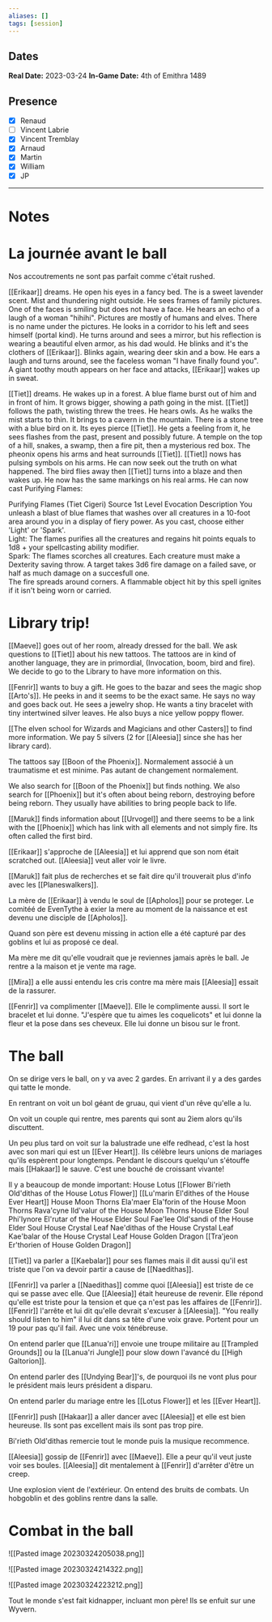 ```yaml
---
aliases: []
tags: [session]
---
```

## Dates
**Real Date:** 2023-03-24
**In-Game Date:** 4th of Emithra 1489

## Presence
- [x] Renaud
- [ ] Vincent Labrie
- [x] Vincent Tremblay
- [x] Arnaud 
- [x] Martin
- [x] William
- [x] JP

---
# Notes
# La journée avant le ball

Nos accoutrements ne sont pas parfait comme c'était rushed. 

[[Erikaar]] dreams. He open his eyes in a fancy bed. The is a sweet lavender scent. Mist and thundering night outside. He sees frames of family pictures. One of the faces is smiling but does not have a face. He hears an echo of a laugh of a woman "hihihi". Pictures are mostly of humans and elves. There is no name under the pictures. He looks in a corridor to his left and sees himself (portal kind). He turns around and sees a mirror, but his reflection is wearing a beautiful elven armor, as his dad would. He blinks and it's the clothers of [[Erikaar]]. Blinks again, wearing deer skin and a bow. He ears a laugh and turns around, see the faceless woman "I have finally found you". A giant toothy mouth appears on her face and attacks, [[Erikaar]] wakes up in sweat. 

[[Tiet]] dreams. He wakes up in a forest. A blue flame burst out of him and in front of him. It grows bigger, showing a path going in the mist. [[Tiet]] follows the path, twisting threw the trees. He hears owls. As he walks the mist starts to thin. It brings to a cavern in the mountain. There is a stone tree with a blue bird on it. Its eyes pierce [[Tiet]]. He gets a feeling from it, he sees flashes from the past, present and possibly future. A temple on the top of a hill, snakes, a swamp, then a fire pit, then a mysterious red box. The pheonix  opens his arms and heat surrounds [[Tiet]]. [[Tiet]] nows has pulsing symbols on his arms. He can now seek out the truth on what happened. The bird flies away then [[Tiet]] turns into a blaze and then wakes up. He now has the same markings on his real arms. He can now cast Purifying Flames:

Purifying Flames (Tiet Cigeri)
Source
1st Level Evocation
Description
You unleash a blast of blue flames that washes over all creatures in a 10-foot area around you in a display of fiery power. As you cast, choose either 'Light' or 'Spark'.  
Light: The flames purifies all the creatures and regains hit points equals to 1d8 + your spellcasting ability modifier.  
Spark: The flames scorches all creatures. Each creature must make a Dexterity saving throw. A target takes 3d6 fire damage on a failed save, or half as much damage on a succesfull one.  
The fire spreads around corners. A flammable object hit by this spell ignites if it isn't being worn or carried.


# Library trip!
[[Maeve]] goes out of her room, already dressed for the ball. We ask questions to [[Tiet]] about his new tattoos. The tattoos are in kind of another language, they are in primordial, (Invocation, boom, bird and fire). We decide to go to the Library to have more information on this. 

[[Fenrir]] wants to buy a gift. He goes to the bazar and sees the magic shop [[Arto's]]. He peeks in and it seems to be the exact same. He says no way and goes back out. He sees a jewelry shop. He wants a tiny bracelet with tiny intertwined silver leaves. He also buys a nice yellow poppy flower. 

[[The elven school for Wizards and Magicians and other Casters]] to find more information.  We pay 5 silvers (2  for [[Aleesia]] since she has her library card). 

The tattoos say [[Boon of the Phoenix]]. Normalement associé à un traumatisme et est minime. Pas autant de changement normalement. 

We also search for [[Boon of the Phoenix]] but finds nothing. We also search for [[Phoenix]] but it's often about being reborn, destroying before being reborn. They usually have abilities to bring people back to life. 

[[Maruk]] finds information about [[Urvogel]] and there seems to be a link with the [[Phoenix]] which has link with all elements and not simply fire. Its often called the first bird. 

[[Erikaar]] s'approche de [[Aleesia]] et lui apprend que son nom était scratched out. [[Aleesia]] veut aller voir le livre. 

[[Maruk]] fait plus de recherches et se fait dire qu'il trouverait plus d'info avec les [[Planeswalkers]]. 

La mère de [[Erikaar]] à vendu le soul de [[Apholos]] pour se proteger. Le comitéé de EvenTythe à exier la mere au moment de la naissance et est devenu une disciple de [[Apholos]]. 

Quand son père est devenu missing in action elle a été capturé par des goblins et lui as proposé ce deal. 

Ma mère me dit qu'elle voudrait que je reviennes jamais après le ball. Je rentre a la maison et je vente ma rage. 

[[Mira]] a elle aussi entendu les cris contre ma mère mais [[Aleesia]] essait de la rassurer. 

[[Fenrir]] va complimenter [[Maeve]]. Elle le complimente aussi. Il sort le bracelet et lui donne.
"J'espère que tu aimes les coquelicots" et lui donne la fleur et la pose dans ses cheveux. Elle lui donne un bisou sur le front. 


# The ball
On se dirige vers le ball, on y va avec 2 gardes. En arrivant il y a des gardes qui tatte le monde.

En rentrant on voit un bol géant de gruau, qui vient d'un rêve qu'elle a lu. 

On voit un couple qui rentre, mes parents qui sont au 2iem alors qu'ils discuttent. 

Un peu plus tard on voit sur la balustrade une elfe redhead, c'est la host avec son mari qui est un [[Ever Heart]]. Ils célèbre leurs unions de mariages qu'ils espèrent pour longtemps. Pendant le discours quelqu'un s'étouffe mais [[Hakaar]] le sauve. C'est une bouché de croissant vivante! 

Il y a beaucoup de monde important:
House Lotus 
	[[Flower Bi'rieth Old'dithas of the House Lotus Flower]] 
	[[Lu'marin El'dithes of the House Ever Heart]] 
House Moon Thorns 
	Ela'maer Ela'forin of the House Moon Thorns 
	Rava'cyne Ild'valur of the House Moon Thorns 
House Elder Soul 
	Phi'lynore El'rutar of the House Elder Soul
	Fae'lee Old'sandi of the House Elder Soul 
House Crystal Leaf 
	Nae'dithas of the House Crystal Leaf 
	Kae'balar of the House Crystal Leaf 
House Golden Dragon 
	[[Tra'jeon Er'thorien of House Golden Dragon]]

[[Tiet]] va parler a [[Kaebalar]] pour ses flames mais il dit aussi qu'il est triste que l'on va devoir partir a cause de [[Naedithas]].

[[Fenrir]] va parler a [[Naedithas]] comme quoi [[Aleesia]] est triste de ce qui se passe avec elle. Que [[Aleesia]] était heureuse de revenir. Elle répond qu'elle est triste pour la tension et que ça n'est pas les affaires de [[Fenrir]]. [[Fenrir]] l'arrête et lui dit qu'elle devrait s'excuser à [[Aleesia]]. "You really should listen to him" il lui dit dans sa tête d'une voix grave. Portent pour un 19 pour pas qu'il fail. Avec une voix ténébreuse.  

On entend parler que [[Lanua'ri]] envoie une troupe militaire au [[Trampled Grounds]] ou la [[Lanua'ri Jungle]] pour slow down l'avancé du [[High Galtorion]]. 

On entend parler des [[Undying Bear]]'s, de pourquoi ils ne vont plus pour le président mais leurs président a disparu. 

On entend parler du mariage entre les [[Lotus Flower]] et les [[Ever Heart]]. 

[[Fenrir]] push [[Hakaar]] a aller dancer avec [[Aleesia]] et elle est bien heureuse. Ils sont pas excellent mais ils sont pas trop pire.

Bi'rieth Old'dithas remercie tout le monde puis la musique recommence. 

[[Aleesia]] gossip de [[Fenrir]] avec [[Maeve]]. Elle a peur qu'il veut juste voir ses boules. [[Aleesia]] dit mentalement à [[Fenrir]] d'arrêter d'être un creep. 

Une explosion vient de l'extérieur. On entend des bruits de combats.  Un hobgoblin et des goblins rentre dans la salle. 

# Combat in the ball
![[Pasted image 20230324205038.png]]

![[Pasted image 20230324214322.png]]

![[Pasted image 20230324223212.png]]

Tout le monde s'est fait kidnapper, incluant mon père! Ils se enfuit sur une Wyvern. 


